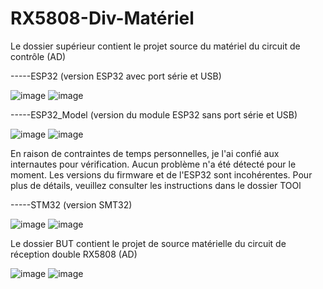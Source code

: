 # RX5808-Div-Matériel
Le dossier supérieur contient le projet source du matériel du circuit de contrôle (AD)

-----ESP32 (version ESP32 avec port série et USB)

![image](https://user-images.githubusercontent.com/66466560/183937956-674eb9af-34d4-4c9c-8c4c-6295178a1e20.png)    ![image](https://user-images.githubusercontent.com/66466560/183938070-6f742ad7-fe31-4b36-8a74-af897d9e4332.png)


-----ESP32_Model (version du module ESP32 sans port série et USB)

![image](https://user-images.githubusercontent.com/66466560/183936445-ba10d89c-ef2b-4d56-a6fa-7c894df13919.png)    ![image](https://user-images.githubusercontent.com/66466560/183936873-803e462c-25ca-443b-945e-4116f57eca01.png)



En raison de contraintes de temps personnelles, je l'ai confié aux internautes pour vérification. Aucun problème n'a été détecté pour le moment. Les versions du firmware et de l'ESP32 sont incohérentes. Pour plus de détails, veuillez consulter les instructions dans le dossier TOOl

-----STM32 (version SMT32)

![image](https://user-images.githubusercontent.com/66466560/183937425-1a72175a-b4e1-4780-a6f5-73b10609ec76.png)   ![image](https://user-images.githubusercontent.com/66466560/183937246-c09bb0f1-aee1-4f02-8c59-64f3db5ac72b.png)


Le dossier BUT contient le projet de source matérielle du circuit de réception double RX5808 (AD)

![image](https://user-images.githubusercontent.com/66466560/183938851-fef6d517-263a-4dd4-8a74-fedf3e2e9981.png)    ![image](https://user-images.githubusercontent.com/66466560/183939017-502e87f9-85a9-4835-83b9-fea33fe7ba28.png)




